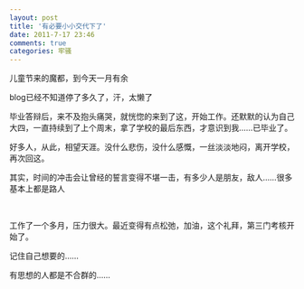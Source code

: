 ```yaml
---
layout: post
title: '有必要小小交代下了'
date: 2011-7-17 23:46
comments: true
categories: 牢骚
---
```

<p>儿童节来的魔都，到今天一月有余</p>
<p>blog已经不知道停了多久了，汗，太懒了</p>
<p>毕业答辩后，来不及抱头痛哭，就恍惚的来到了这，开始工作。还默默的认为自己大四，一直持续到了上个周末，拿了学校的最后东西，才意识到我&hellip;&hellip;已毕业了。</p>
<p>好多人，从此，相望天涯。没什么悲伤，没什么感慨，一丝淡淡地闷，离开学校，再次回这。</p>
<p>其实，时间的冲击会让曾经的誓言变得不堪一击，有多少人是朋友，敌人&hellip;&hellip;很多基本上都是路人</p>
<p>&nbsp;</p>
<p>工作了一个多月，压力很大。最近变得有点松弛，加油，这个礼拜，第三门考核开始了。</p>
<p>记住自己想要的&hellip;&hellip;</p>
<p>有思想的人都是不合群的&hellip;&hellip;</p>
